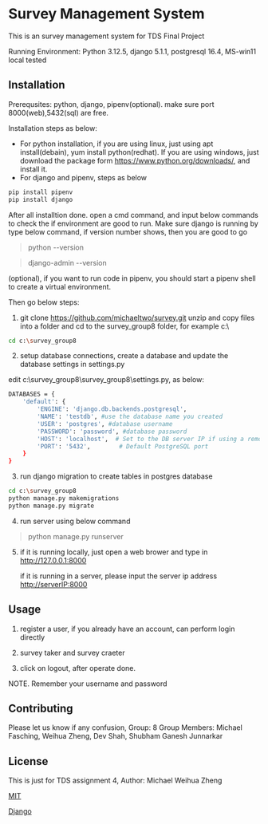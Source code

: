# Survey Management System

This is an survey management system for TDS Final Project

Running Environment: Python 3.12.5, django 5.1.1, postgresql 16.4, MS-win11 local tested

## Installation

Prerequsites: python, django, pipenv(optional). make sure port 8000(web),5432(sql) are free.

Installation steps as below:
 - For python installation, if you are using linux, just using apt install(debain), yum install python(redhat). If you are using windows, just download the package form <https://www.python.org/downloads/>, and install it.
 - For django and pipenv, steps as below
 
```bash
pip install pipenv
pip install django
```
After all installtion done. open a cmd command, and input below commands to check the if environment are good to run.
Make sure django is running by type below command, if version number shows, then you are good to go
>python --version

>django-admin --version

(optional), if you want to run code in pipenv, you should start a pipenv shell to create a virtual environment.

Then go below steps:

1. git clone https://github.com/michaeltwo/survey.git
unzip and copy files into a folder and cd to the survey_group8 folder, for example c:\

```bash
cd c:\survey_group8
```
2. setup database connections, create a database and update the database settings in settings.py

edit c:\survey_group8\survey_group8\settings.py, as below:

```bash
DATABASES = {
    'default': {
        'ENGINE': 'django.db.backends.postgresql',
        'NAME': 'testdb', #use the database name you created
        'USER': 'postgres', #database username
        'PASSWORD': 'password', #database password
        'HOST': 'localhost',  # Set to the DB server IP if using a remote DB
        'PORT': '5432',        # Default PostgreSQL port
    }
}
```
3. run django migration to create tables in postgres database
```bash
cd c:\survey_group8
python manage.py makemigrations
python manage.py migrate
```

4. run server using below command
>python manage.py runserver

5. if it is running locally, just open a web brower and type in <http://127.0.0.1:8000>

   if it is running in a server, please input the server ip address <http://serverIP:8000>

## Usage

1. register a user, if you already have an account, can perform login directly

2. survey taker and survey craeter

3. click on logout, after operate done. 

NOTE. Remember your username and password


## Contributing

Please let us know if any confusion, 
Group: 8
Group Members: Michael Fasching, Weihua Zheng, Dev Shah, Shubham Ganesh Junnarkar

## License
This is just for TDS assignment 4,
Author: Michael Weihua Zheng

[MIT](https://choosealicense.com/licenses/mit/)

[Django](https://docs.djangoproject.com/zh-hans/5.0/py-modindex/)
